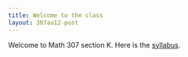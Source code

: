 ```yaml
---
title: Welcome to the class
layout: 307au12-post
---
```


Welcome to Math 307 section K. Here is the [syllabus][1].

[1]: syllabus.pdf


